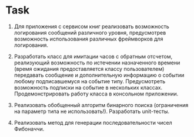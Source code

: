 # Task

1. Для приложения с сервисом книг реализовать возможность логирования сообщений различного уровня, 
предусмотрев возможность использования различных фреймворков для логирования.

2. Разработать класс для имитации часов с обратным отсчетом, реализующий возможность по истечении назначенного времени 
(время ожидания предоставляется классу пользователем) передавать сообщение и дополнительную информацию 
о событии любому подписавшемуся на событие типу. Предусмотреть возможность подписки на событие в нескольких классах. 
Продемонстрировать работу класса в консольном приложении.

3. Реализовать обобщенный алгоритм бинарного поиска (ограничения на параметр типа не использовать!). Разработать unit-тесты.

4. Реализовать метод для генерации  последовательности чисел Фибоначчи.
